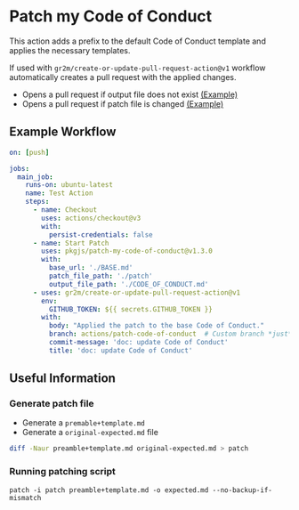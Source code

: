 # Patch my Code of Conduct

This action adds a prefix to the default Code of Conduct template and applies the necessary templates.

If used with `gr2m/create-or-update-pull-request-action@v1` workflow automatically creates a pull
request with the applied changes.

- Opens a pull request if output file does not exist [(Example)](https://github.com/anonrig/patch-test/pull/1)
- Opens a pull request if patch file is changed [(Example)](https://github.com/anonrig/patch-test/pull/7)

## Example Workflow

```yaml
on: [push]

jobs:
  main_job:
    runs-on: ubuntu-latest
    name: Test Action
    steps:
      - name: Checkout
        uses: actions/checkout@v3
        with:
          persist-credentials: false
      - name: Start Patch
        uses: pkgjs/patch-my-code-of-conduct@v1.3.0
        with:
          base_url: './BASE.md'
          patch_file_path: './patch'
          output_file_path: './CODE_OF_CONDUCT.md'
      - uses: gr2m/create-or-update-pull-request-action@v1
        env:
          GITHUB_TOKEN: ${{ secrets.GITHUB_TOKEN }}
        with:
          body: "Applied the patch to the base Code of Conduct."
          branch: actions/patch-code-of-conduct  # Custom branch *just* for this Action.
          commit-message: 'doc: update Code of Conduct'
          title: 'doc: update Code of Conduct'
```

## Useful Information

### Generate patch file

- Generate a `premable+template.md`
- Generate a `original-expected.md` file

```bash
diff -Naur preamble+template.md original-expected.md > patch
```

### Running patching script

```
patch -i patch preamble+template.md -o expected.md --no-backup-if-mismatch
```
